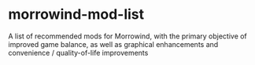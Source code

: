 # morrowind-mod-list
A list of recommended mods for Morrowind, with the primary objective of improved game balance, as well as graphical enhancements and convenience / quality-of-life improvements
